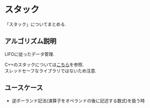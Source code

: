 # スタック

「スタック」についてまとめる.

## アルゴリズム説明

LIFOに従ったデータ管理.

C++のスタックについては[こちら](https://cpprefjp.github.io/reference/stack.html)を参照.  
スレッドセーフなライブラリではないため注意.

## ユースケース

* 逆ポーランド記法(演算子をオペランドの後に記述する数式)を扱う時
